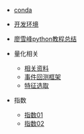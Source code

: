 

* [conda](conda.md)

* [开发环境](env/alfred.md)

* [廖雪峰python教程总结](liaoxf/)

* 量化相关
    * [相关资料](quant/resource.md)
    <!-- * [向量回测框架](quant/pybacktest.md) -->
    * [事件回测框架](quant/rqalpha.md)
    * [特征选取](quant/features.md)
* 指数
    * [指数01](index/index01.md)
    * [指数02](index/index02.md)